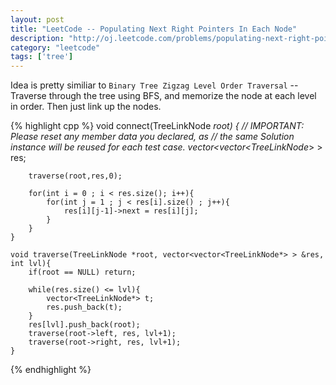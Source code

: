 ```yaml
---
layout: post
title: "LeetCode -- Populating Next Right Pointers In Each Node"
description: "http://oj.leetcode.com/problems/populating-next-right-pointers-in-each-node/"
category: "leetcode"
tags: ['tree']
---
```


Idea is pretty similiar to `Binary Tree Zigzag Level Order Traversal` -- Traverse through the tree using BFS, and memorize the node at each level in order. Then just link up the nodes.

{% highlight cpp %}
    void connect(TreeLinkNode *root) {
        // IMPORTANT: Please reset any member data you declared, as
        // the same Solution instance will be reused for each test case.
        vector<vector<TreeLinkNode*> > res;
        
        traverse(root,res,0);
        
        for(int i = 0 ; i < res.size(); i++){
            for(int j = 1 ; j < res[i].size() ; j++){
                res[i][j-1]->next = res[i][j];
            }
        }
    }
    
    void traverse(TreeLinkNode *root, vector<vector<TreeLinkNode*> > &res, int lvl){
        if(root == NULL) return;
        
        while(res.size() <= lvl){
            vector<TreeLinkNode*> t;
            res.push_back(t);
        }
        res[lvl].push_back(root);
        traverse(root->left, res, lvl+1);
        traverse(root->right, res, lvl+1);
    }
{% endhighlight %}
